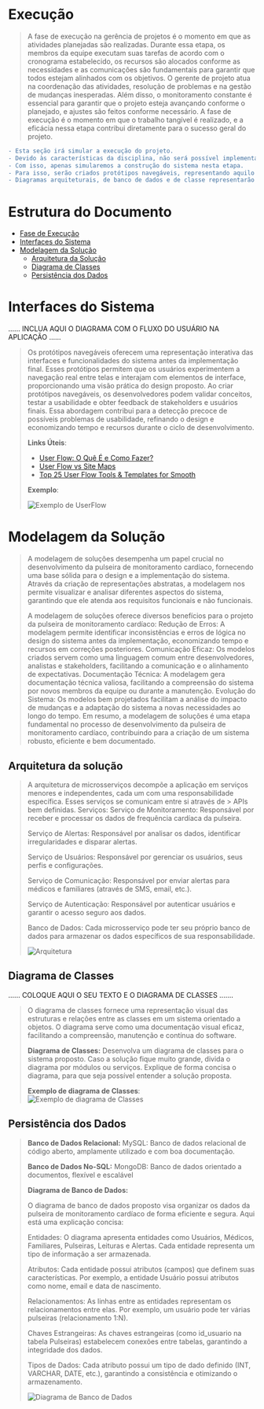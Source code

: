# Execução

> A fase de execução na gerência de projetos é o momento em que as atividades planejadas são realizadas. 
> Durante essa etapa, os membros da equipe executam suas tarefas de acordo com o cronograma estabelecido, os recursos são alocados conforme as necessidades e as comunicações são fundamentais para garantir que todos estejam alinhados com os objetivos. 
> O gerente de projeto atua na coordenação das atividades, resolução de problemas e na gestão de mudanças inesperadas. 
> Além disso, o monitoramento constante é essencial para garantir que o projeto esteja avançando conforme o planejado, e ajustes são feitos conforme necessário. 
> A fase de execução é o momento em que o trabalho tangível é realizado, e a eficácia nessa etapa contribui diretamente para o sucesso geral do projeto.

```diff
- Esta seção irá simular a execução do projeto. 
- Devido às características da disciplina, não será possível implementar o software (tempo insuficiente).
- Com isso, apenas simularemos a construção do sistema nesta etapa.
- Para isso, serão criados protótipos navegáveis, representando aquilo que seria desenvolvido em termos de interface.
- Diagramas arquiteturais, de banco de dados e de classe representarão a modelagem e implementação do código-fonte.
```

# Estrutura do Documento

- [Fase de Execução](#execução)
- [Interfaces do Sistema](#interfaces-do-sistema)
- [Modelagem da Solução](#modelagem-da-solução)
  - [Arquitetura da Solução](#arquitetura-da-solução)
  - [Diagrama de Classes](#diagrama-de-classes)
  - [Persistência dos Dados](#persistência-dos-dados)


# Interfaces do Sistema

......  INCLUA AQUI O DIAGRAMA COM O FLUXO DO USUÁRIO NA APLICAÇÃO ......

> Os protótipos navegáveis oferecem uma representação interativa das interfaces e funcionalidades do sistema antes da implementação final. 
> Esses protótipos permitem que os usuários experimentem a navegação real entre telas e interajam com elementos de interface, proporcionando uma visão prática do design proposto. 
> Ao criar protótipos navegáveis, os desenvolvedores podem validar conceitos, testar a usabilidade e obter feedback de stakeholders e usuários finais. 
> Essa abordagem contribui para a detecção precoce de possíveis problemas de usabilidade, refinando o design e economizando tempo e recursos durante o ciclo de desenvolvimento. 
>
> **Links Úteis**:
> - [User Flow: O Quê É e Como Fazer?](https://medium.com/7bits/fluxo-de-usu%C3%A1rio-user-flow-o-que-%C3%A9-como-fazer-79d965872534)
> - [User Flow vs Site Maps](http://designr.com.br/sitemap-e-user-flow-quais-as-diferencas-e-quando-usar-cada-um/)
> - [Top 25 User Flow Tools & Templates for Smooth](https://www.mockplus.com/blog/post/user-flow-tools)
>
> **Exemplo**:
> 
> ![Exemplo de UserFlow](images/userflow.jpg)

# Modelagem da Solução

> A modelagem de soluções desempenha um papel crucial no desenvolvimento da pulseira de monitoramento cardíaco, fornecendo uma base sólida para o design e a implementação do sistema.
> Através da criação de representações abstratas, a modelagem nos permite visualizar e analisar diferentes aspectos do sistema, garantindo que ele atenda aos requisitos funcionais e não funcionais.
>
> A modelagem de soluções oferece diversos benefícios para o projeto da pulseira de monitoramento cardíaco:
> Redução de Erros: A modelagem permite identificar inconsistências e erros de lógica no design do sistema antes da implementação, economizando tempo e recursos em correções posteriores.
> Comunicação Eficaz: Os modelos criados servem como uma linguagem comum entre desenvolvedores, analistas e stakeholders, facilitando a comunicação e o alinhamento de expectativas.
> Documentação Técnica: A modelagem gera documentação técnica valiosa, facilitando a compreensão do sistema por novos membros da equipe ou durante a manutenção.
> Evolução do Sistema: Os modelos bem projetados facilitam a análise do impacto de mudanças e a adaptação do sistema a novas necessidades ao longo do tempo.
> Em resumo, a modelagem de soluções é uma etapa fundamental no processo de desenvolvimento da pulseira de monitoramento cardíaco, contribuindo para a criação de um sistema robusto, eficiente e bem documentado.

## Arquitetura da solução

> A arquitetura de microsserviços decompõe a aplicação em serviços menores e independentes, cada um com uma responsabilidade específica. Esses serviços se comunicam entre si através de > APIs bem definidas.
> Serviços:
> Serviço de Monitoramento: Responsável por receber e processar os dados de frequência cardíaca da pulseira.
>
> Serviço de Alertas: Responsável por analisar os dados, identificar irregularidades e disparar alertas.
>
> Serviço de Usuários: Responsável por gerenciar os usuários, seus perfis e configurações.
>
> Serviço de Comunicação: Responsável por enviar alertas para médicos e familiares (através de SMS, email, etc.).
>
> Serviço de Autenticação: Responsável por autenticar usuários e garantir o acesso seguro aos dados.
>
> Banco de Dados: Cada microsserviço pode ter seu próprio banco de dados para armazenar os dados específicos de sua responsabilidade.
> 
> ![Arquitetura](images/arquiteturadesistemas.jpeg)



## Diagrama de Classes

......  COLOQUE AQUI O SEU TEXTO E O DIAGRAMA DE CLASSES .......

> O diagrama de classes fornece uma representação visual das estruturas e relações entre as classes em um sistema orientado a objetos. 
> O diagrama serve como uma documentação visual eficaz, facilitando a compreensão, manutenção e contínua do software.
>
> **Diagrama de Classes:**
> Desenvolva um diagrama de classes para o sistema proposto.
> Caso a solução fique muito grande, divida o diagrama por módulos ou serviços.
> Explique de forma concisa o diagrama, para que seja possível entender a solução proposta.
>
> **Exemplo de diagrama de Classes**:
> ![Exemplo de diagrama de Classes](images/class-diagram.png)


## Persistência dos Dados

> **Banco de Dados Relacional:**
> MySQL: Banco de dados relacional de código aberto, amplamente utilizado e com boa documentação.
>
> **Banco de Dados No-SQL:**
> MongoDB: Banco de dados orientado a documentos, flexível e escalável
> 
> **Diagrama de Banco de Dados:**
>
> O diagrama de banco de dados proposto visa organizar os dados da pulseira de monitoramento cardíaco de forma eficiente e segura. Aqui está uma explicação concisa:
>
> Entidades: O diagrama apresenta entidades como Usuários, Médicos, Familiares, Pulseiras, Leituras e Alertas. Cada entidade representa um tipo de informação a ser armazenada.
> 
> Atributos: Cada entidade possui atributos (campos) que definem suas características. Por exemplo, a entidade Usuário possui atributos como nome, email e data de nascimento.
> 
> Relacionamentos: As linhas entre as entidades representam os relacionamentos entre elas. Por exemplo, um usuário pode ter várias pulseiras (relacionamento 1:N).
> 
> Chaves Estrangeiras: As chaves estrangeiras (como id_usuario na tabela Pulseiras) estabelecem conexões entre tabelas, garantindo a integridade dos dados.
> 
> Tipos de Dados: Cada atributo possui um tipo de dado definido (INT, VARCHAR, DATE, etc.), garantindo a consistência e otimizando o armazenamento.
>
> ![Diagrama de Banco de Dados](images/DiagramaBancoDeDados.png)


